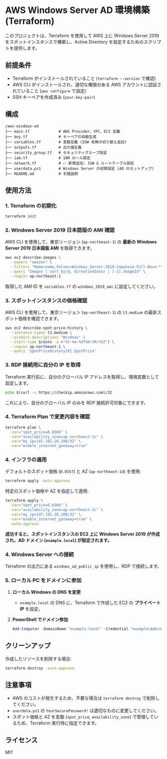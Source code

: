 # AWS Windows Server AD 環境構築 (Terraform)

このプロジェクトは、Terraform を使用して AWS 上に Windows Server 2019 をスポットインスタンスで構築し、Active Directory を設定するためのスクリプトを提供します。

## 前提条件

- Terraform がインストールされていること (`terraform --version` で確認)
- AWS CLI がインストールされ、適切な権限のある AWS アカウントに認証されていること (`aws configure` で設定)
- SSH キーペアを作成済み (`your-key-pair`)

## 構成

```
/aws-windows-ad
├── main.tf             # AWS Provider、VPC、EC2 定義
├── key.tf              # キーペアの自動生成
├── variables.tf        # 変数定義 (IGW 有無の切り替え追加)
├── outputs.tf          # 出力値定義
├── security_group.tf   # セキュリティグループ設定
├── iam.tf              # IAM ロール設定
├── network.tf          # ✅ 新規追加: IGW & ルートテーブル設定
├── userdata.ps1        # Windows Server の初期設定 (AD のセットアップ)
├── README.md           # 手順説明
```

## 使用方法

### 1. Terraform の初期化

```sh
terraform init
```

### 2. Windows Server 2019 日本語版の AMI 確認

AWS CLI を使用して、東京リージョン (`ap-northeast-1`) の **最新の Windows Server 2019 日本語版 AMI** を取得できます。

```sh
aws ec2 describe-images \
  --owners "amazon" \
  --filters "Name=name,Values=Windows_Server-2019-Japanese-Full-Base-*" \
  --query "Images | sort_by(@, &CreationDate) | [-1].ImageId" \
  --region ap-northeast-1
```

取得した AMI ID を `variables.tf` の `windows_2019_ami` に設定してください。

### 3. スポットインスタンスの価格確認

AWS CLI を使用して、東京リージョン (`ap-northeast-1`) の `t3.medium` の最新スポット価格を確認できます。

```sh
aws ec2 describe-spot-price-history \
  --instance-types t3.medium \
  --product-descriptions "Windows" \
  --start-time $(date -u +"%Y-%m-%dT%H:%M:%SZ") \
  --region ap-northeast-1 \
  --query 'SpotPriceHistory[0].SpotPrice'
```

### 3. RDP 接続用に自分の IP を取得

Terraform 実行前に、自分のグローバル IP アドレスを取得し、環境変数として設定します。

```sh
echo $(curl -s https://checkip.amazonaws.com)/32
```

これにより、自分のグローバル IP のみを RDP 接続許可対象にできます。

### 4. Terraform Plan で変更内容を確認

```bash
terraform plan \
  -var="spot_price=0.0366" \
  -var="availability_zone=ap-northeast-1c" \
  -var="my_ip=147.192.26.108/32" \
  -var="enable_internet_gateway=true"
```

### 4. インフラの適用

デフォルトのスポット価格 (`0.0357`) と AZ (`ap-northeast-1d`) を使用:

```bash
terraform apply -auto-approve
```

特定のスポット価格や AZ を指定して適用:

```bash
terraform apply \
  -var="spot_price=0.0366" \
  -var="availability_zone=ap-northeast-1c" \
  -var="my_ip=147.192.26.108/32" \
  -var="enable_internet_gateway=true" \
  -auto-approve
```

**成功すると、スポットインスタンスの EC2 上に Windows Server 2019 が作成され、AD ドメイン (`example.local`) が設定されます。**

### 4. Windows Server への接続

Terraform の出力にある `windows_ad_public_ip` を使用し、RDP で接続します。

### 5. ローカル PC をドメインに参加

1. **ローカル Windows の DNS を変更**

   - `example.local` の DNS に、Terraform で作成した EC2 の **プライベート IP** を設定。

2. **PowerShell でドメイン参加**
   ```powershell
   Add-Computer -DomainName "example.local" -Credential "example\Administrator" -Restart
   ```

## クリーンアップ

作成したリソースを削除する場合:

```sh
terraform destroy -auto-approve
```

## 注意事項

- AWS のコストが発生するため、不要な場合は `terraform destroy` で削除してください。
- `userdata.ps1` の `YourSecurePassword!` は適切なものに変更してください。
- スポット価格と AZ を変数 (`spot_price`, `availability_zone`) で管理しているため、Terraform 実行時に指定できます。

## ライセンス

MIT
